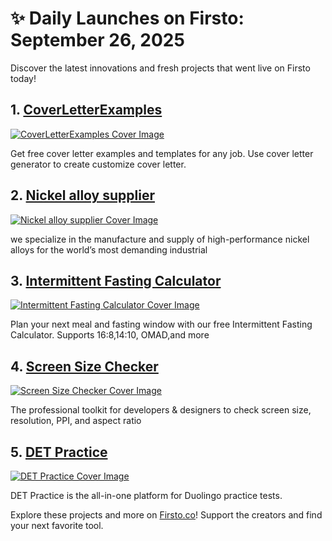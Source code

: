 # ✨ Daily Launches on Firsto: September 26, 2025

Discover the latest innovations and fresh projects that went live on Firsto today!

## 1. [CoverLetterExamples](https://firsto.co/projects/coverletterexamples)

[![CoverLetterExamples Cover Image](https://607255gt6f.ufs.sh/f/ViZtN9dvJxPt7xuSbPBtUlOYpDaikF8wo2qhx5fALrXjyCg0)](https://firsto.co/projects/coverletterexamples)

 Get free cover letter examples and templates for any job. Use cover letter generator to create customize cover letter.



## 2. [Nickel alloy supplier](https://firsto.co/projects/nickel-alloy-supplier)

[![Nickel alloy supplier Cover Image](https://607255gt6f.ufs.sh/f/ViZtN9dvJxPt1mSITNVD6AuL9ozUTskqX8bJnNIRYwgScx2W)](https://firsto.co/projects/nickel-alloy-supplier)

 we specialize in the manufacture and supply of high-performance nickel alloys for the world’s most demanding industrial



## 3. [Intermittent Fasting Calculator](https://firsto.co/projects/intermittent-fasting-calculator)

[![Intermittent Fasting Calculator Cover Image](https://607255gt6f.ufs.sh/f/ViZtN9dvJxPtiv3n2X1MDZOILPbmJT8X5eyotjdVN0af4gFB)](https://firsto.co/projects/intermittent-fasting-calculator)

 Plan your next meal and fasting window with our free Intermittent Fasting Calculator. Supports 16:8,14:10, OMAD,and more



## 4. [Screen Size Checker](https://firsto.co/projects/screen-size-checker)

[![Screen Size Checker Cover Image](https://607255gt6f.ufs.sh/f/ViZtN9dvJxPtk3h6uuDNeCU1w3hVqAcWOZ025dPgzfDTSMnR)](https://firsto.co/projects/screen-size-checker)

 The professional toolkit for developers & designers to check screen size, resolution, PPI, and aspect ratio



## 5. [DET Practice](https://firsto.co/projects/det-practice)

[![DET Practice Cover Image](https://607255gt6f.ufs.sh/f/ViZtN9dvJxPtTsvBO1WbLBFtkMcf2zKu3odW4lxIYQJZ0mn1)](https://firsto.co/projects/det-practice)

 DET Practice is the all-in-one platform for Duolingo practice tests.




Explore these projects and more on [Firsto.co](https://firsto.co)! Support the creators and find your next favorite tool.
